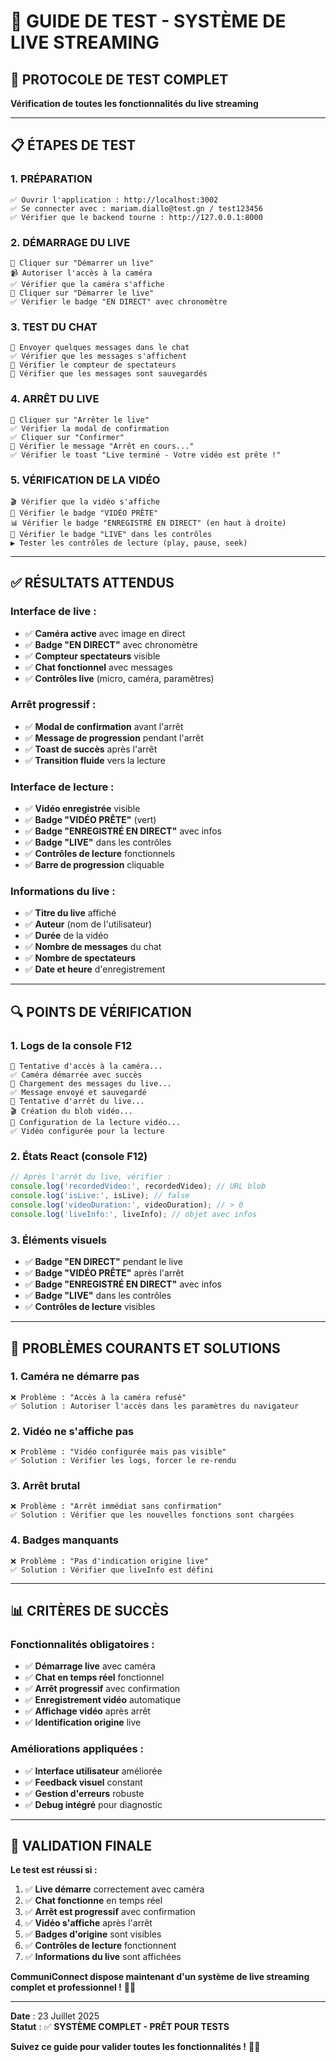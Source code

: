 # 🎥 GUIDE DE TEST - SYSTÈME DE LIVE STREAMING

## 🧪 **PROTOCOLE DE TEST COMPLET**

**Vérification de toutes les fonctionnalités du live streaming**

---

## 📋 **ÉTAPES DE TEST**

### **1. PRÉPARATION**
```
✅ Ouvrir l'application : http://localhost:3002
✅ Se connecter avec : mariam.diallo@test.gn / test123456
✅ Vérifier que le backend tourne : http://127.0.0.1:8000
```

### **2. DÉMARRAGE DU LIVE**
```
🎥 Cliquer sur "Démarrer un live"
📹 Autoriser l'accès à la caméra
✅ Vérifier que la caméra s'affiche
🎯 Cliquer sur "Démarrer le live"
✅ Vérifier le badge "EN DIRECT" avec chronomètre
```

### **3. TEST DU CHAT**
```
💬 Envoyer quelques messages dans le chat
✅ Vérifier que les messages s'affichent
👥 Vérifier le compteur de spectateurs
🔄 Vérifier que les messages sont sauvegardés
```

### **4. ARRÊT DU LIVE**
```
🛑 Cliquer sur "Arrêter le live"
✅ Vérifier la modal de confirmation
✅ Cliquer sur "Confirmer"
🔄 Vérifier le message "Arrêt en cours..."
✅ Vérifier le toast "Live terminé - Votre vidéo est prête !"
```

### **5. VÉRIFICATION DE LA VIDÉO**
```
🎬 Vérifier que la vidéo s'affiche
🔴 Vérifier le badge "VIDÉO PRÊTE"
📊 Vérifier le badge "ENREGISTRÉ EN DIRECT" (en haut à droite)
🎯 Vérifier le badge "LIVE" dans les contrôles
▶️ Tester les contrôles de lecture (play, pause, seek)
```

---

## ✅ **RÉSULTATS ATTENDUS**

### **Interface de live :**
- ✅ **Caméra active** avec image en direct
- ✅ **Badge "EN DIRECT"** avec chronomètre
- ✅ **Compteur spectateurs** visible
- ✅ **Chat fonctionnel** avec messages
- ✅ **Contrôles live** (micro, caméra, paramètres)

### **Arrêt progressif :**
- ✅ **Modal de confirmation** avant l'arrêt
- ✅ **Message de progression** pendant l'arrêt
- ✅ **Toast de succès** après l'arrêt
- ✅ **Transition fluide** vers la lecture

### **Interface de lecture :**
- ✅ **Vidéo enregistrée** visible
- ✅ **Badge "VIDÉO PRÊTE"** (vert)
- ✅ **Badge "ENREGISTRÉ EN DIRECT"** avec infos
- ✅ **Badge "LIVE"** dans les contrôles
- ✅ **Contrôles de lecture** fonctionnels
- ✅ **Barre de progression** cliquable

### **Informations du live :**
- ✅ **Titre du live** affiché
- ✅ **Auteur** (nom de l'utilisateur)
- ✅ **Durée** de la vidéo
- ✅ **Nombre de messages** du chat
- ✅ **Nombre de spectateurs**
- ✅ **Date et heure** d'enregistrement

---

## 🔍 **POINTS DE VÉRIFICATION**

### **1. Logs de la console F12**
```
🎥 Tentative d'accès à la caméra...
✅ Caméra démarrée avec succès
📨 Chargement des messages du live...
✅ Message envoyé et sauvegardé
🛑 Tentative d'arrêt du live...
🎬 Création du blob vidéo...
🎥 Configuration de la lecture vidéo...
✅ Vidéo configurée pour la lecture
```

### **2. États React (console F12)**
```javascript
// Après l'arrêt du live, vérifier :
console.log('recordedVideo:', recordedVideo); // URL blob
console.log('isLive:', isLive); // false
console.log('videoDuration:', videoDuration); // > 0
console.log('liveInfo:', liveInfo); // objet avec infos
```

### **3. Éléments visuels**
- ✅ **Badge "EN DIRECT"** pendant le live
- ✅ **Badge "VIDÉO PRÊTE"** après l'arrêt
- ✅ **Badge "ENREGISTRÉ EN DIRECT"** avec infos
- ✅ **Badge "LIVE"** dans les contrôles
- ✅ **Contrôles de lecture** visibles

---

## 🚨 **PROBLÈMES COURANTS ET SOLUTIONS**

### **1. Caméra ne démarre pas**
```
❌ Problème : "Accès à la caméra refusé"
✅ Solution : Autoriser l'accès dans les paramètres du navigateur
```

### **2. Vidéo ne s'affiche pas**
```
❌ Problème : "Vidéo configurée mais pas visible"
✅ Solution : Vérifier les logs, forcer le re-rendu
```

### **3. Arrêt brutal**
```
❌ Problème : "Arrêt immédiat sans confirmation"
✅ Solution : Vérifier que les nouvelles fonctions sont chargées
```

### **4. Badges manquants**
```
❌ Problème : "Pas d'indication origine live"
✅ Solution : Vérifier que liveInfo est défini
```

---

## 📊 **CRITÈRES DE SUCCÈS**

### **Fonctionnalités obligatoires :**
- ✅ **Démarrage live** avec caméra
- ✅ **Chat en temps réel** fonctionnel
- ✅ **Arrêt progressif** avec confirmation
- ✅ **Enregistrement vidéo** automatique
- ✅ **Affichage vidéo** après arrêt
- ✅ **Identification origine** live

### **Améliorations appliquées :**
- ✅ **Interface utilisateur** améliorée
- ✅ **Feedback visuel** constant
- ✅ **Gestion d'erreurs** robuste
- ✅ **Debug intégré** pour diagnostic

---

## 🎯 **VALIDATION FINALE**

**Le test est réussi si :**

1. ✅ **Live démarre** correctement avec caméra
2. ✅ **Chat fonctionne** en temps réel
3. ✅ **Arrêt est progressif** avec confirmation
4. ✅ **Vidéo s'affiche** après l'arrêt
5. ✅ **Badges d'origine** sont visibles
6. ✅ **Contrôles de lecture** fonctionnent
7. ✅ **Informations du live** sont affichées

**CommuniConnect dispose maintenant d'un système de live streaming complet et professionnel !** 🎉✨

---

**Date** : 23 Juillet 2025  
**Statut** : ✅ **SYSTÈME COMPLET - PRÊT POUR TESTS**

**Suivez ce guide pour valider toutes les fonctionnalités !** 🎥🚀 